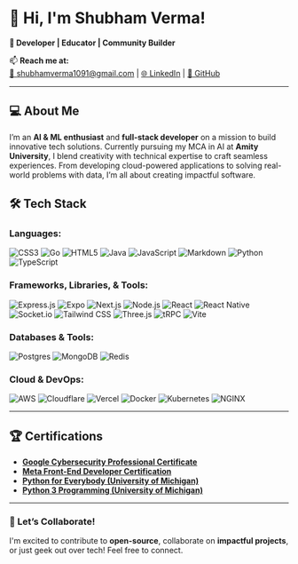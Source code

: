 # 👋 Hi, I'm **Shubham Verma**!

**🌟 Developer | Educator | Community Builder**

📫 **Reach me at:**  
[📧 shubhamverma1091@gmail.com](mailto:shubhamverma1091@gmail.com) | [🌐 LinkedIn](https://www.linkedin.com/in/shubham-real) | [🐙 GitHub](https://github.com/shubham1091)

---

## 💻 About Me

I’m an **AI & ML enthusiast** and **full-stack developer** on a mission to build innovative tech solutions. Currently pursuing my MCA in AI at **Amity University**, I blend creativity with technical expertise to craft seamless experiences. From developing cloud-powered applications to solving real-world problems with data, I’m all about creating impactful software.

## 🛠️ Tech Stack

### **Languages:**

<img src="https://img.shields.io/badge/css3-%231572B6.svg?style=flat-square&logo=css3&logoColor=white" alt="CSS3"/> <img src="https://img.shields.io/badge/go-%2300ADD8.svg?style=flat-square&logo=go&logoColor=white" alt="Go"/> <img src="https://img.shields.io/badge/html5-%23E34F26.svg?style=flat-square&logo=html5&logoColor=white" alt="HTML5"/> <img src="https://img.shields.io/badge/java-%23ED8B00.svg?style=flat-square&logo=openjdk&logoColor=white" alt="Java"/> <img src="https://img.shields.io/badge/javascript-%23323330.svg?style=flat-square&logo=javascript&logoColor=%23F7DF1E" alt="JavaScript"/> <img src="https://img.shields.io/badge/markdown-%23000000.svg?style=flat-square&logo=markdown&logoColor=white" alt="Markdown"/> <img src="https://img.shields.io/badge/python-3670A0?style=flat-square&logo=python&logoColor=ffdd54" alt="Python"/> <img src="https://img.shields.io/badge/typescript-%23007ACC.svg?style=flat-square&logo=typescript&logoColor=white" alt="TypeScript"/>

### **Frameworks, Libraries, & Tools:**

<img src="https://img.shields.io/badge/express.js-%23404d59.svg?style=flat-square&logo=express&logoColor=%2361DAFB" alt="Express.js"/> <img src="https://img.shields.io/badge/expo-1C1E24?style=flat-square&logo=expo&logoColor=#D04A37" alt="Expo"/> <img src="https://img.shields.io/badge/next.js-black?style=flat-square&logo=next.js&logoColor=white" alt="Next.js"/> <img src="https://img.shields.io/badge/node.js-6DA55F?style=flat-square&logo=node.js&logoColor=white" alt="Node.js"/> <img src="https://img.shields.io/badge/react-%2320232a.svg?style=flat-square&logo=react&logoColor=%2361DAFB" alt="React"/> <img src="https://img.shields.io/badge/react_native-%2320232a.svg?style=flat-square&logo=react&logoColor=%2361DAFB" alt="React Native"/> <img src="https://img.shields.io/badge/Socket.io-black?style=flat-square&logo=socket.io&badgeColor=010101" alt="Socket.io"/> <img src="https://img.shields.io/badge/tailwindcss-%2338B2AC.svg?style=flat-square&logo=tailwind-css&logoColor=white" alt="Tailwind CSS"/> <img src="https://img.shields.io/badge/threejs-black?style=flat-square&logo=three.js&logoColor=white" alt="Three.js"/> <img src="https://img.shields.io/badge/tRPC-%232596BE.svg?style=flat-square&logo=tRPC&logoColor=white" alt="tRPC"/> <img src="https://img.shields.io/badge/vite-%23646CFF.svg?style=flat-square&logo=vite&logoColor=white" alt="Vite"/>

### **Databases & Tools:**

<img src="https://img.shields.io/badge/postgres-%23316192.svg?style=flat-square&logo=postgresql&logoColor=white" alt="Postgres"/> <img src="https://img.shields.io/badge/MongoDB-%234ea94b.svg?style=flat-square&logo=mongodb&logoColor=white" alt="MongoDB"/> <img src="https://img.shields.io/badge/Redis-%23DD0031.svg?style=flat-square&logo=redis&logoColor=white" alt="Redis"/>

### **Cloud & DevOps:**

<img src="https://img.shields.io/badge/AWS-%23FF9900.svg?style=flat-square&logo=amazon-aws&logoColor=white" alt="AWS"/> <img src="https://img.shields.io/badge/Cloudflare-F38020?style=flat-square&logo=Cloudflare&logoColor=white" alt="Cloudflare"/> <img src="https://img.shields.io/badge/Vercel-%23000000.svg?style=flat-square&logo=vercel&logoColor=white" alt="Vercel"/> <img src="https://img.shields.io/badge/Docker-%230db7ed.svg?style=flat-square&logo=docker&logoColor=white" alt="Docker"/> <img src="https://img.shields.io/badge/kubernetes-%23326ce5.svg?style=flat-square&logo=kubernetes&logoColor=white" alt="Kubernetes"/> <img src="https://img.shields.io/badge/nginx-%23009639.svg?style=flat-square&logo=nginx&logoColor=white" alt="NGINX"/>

---

## 🏆 Certifications

- [**Google Cybersecurity Professional Certificate**](https://coursera.org/share/9c0e38e7d70437ed499fff7b6d2903d5)
- [**Meta Front-End Developer Certification**](https://coursera.org/share/a5e66cc69639c89716c53b4f50fa130e)
- [**Python for Everybody (University of Michigan)**](https://coursera.org/share/58691dfbff00bf135098cb308eb47ff9)
- [**Python 3 Programming (University of Michigan)**](https://coursera.org/share/03ab46e6322f354bd0df1ab695eef888)

---

### 🚀 Let’s Collaborate!

I'm excited to contribute to **open-source**, collaborate on **impactful projects**, or just geek out over tech! Feel free to connect.
